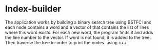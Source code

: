 # Index-builder
The application works by building a binary search tree using BSTFCI and each node contains a word and a vector of that contains the list of lines where this word exists. For each new word, the program finds it and adds the line number to the vector. If word is not found, it is added to the tree. Then traverse the tree in-order to print the nodes. using c++
